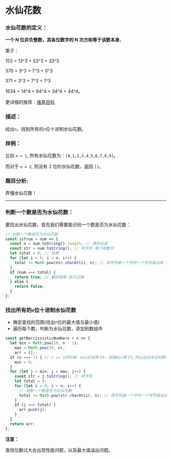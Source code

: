 # 水仙花数

### 水仙花数的定义：

**一个 N 位非负整数，其各位数字的 N 次方和等于该数本身**。

栗子：

153 = 13^3 + 53^3 + 33^3

370 = 3^3 + 7^3 + 0^3

371 = 3^3 + 7^3 + 1^3

1634 = 14^4 + 64^4 + 34^4 + 44^4。

更详细的推荐：[维基百科](https://zh.wikipedia.org/wiki/%E6%B0%B4%E4%BB%99%E8%8A%B1%E6%95%B0)

### 描述：

给出`n`，找到所有的`n`位十进制水仙花数。

### 样例：

比如 `n = 1`, 所有水仙花数为：`[0,1,2,3,4,5,6,7,8,9]`。

而对于 `n = 2`, 则没有 2 位的水仙花数，返回 `[]`。

### 题目分析:

弄懂水仙花数！

---

### 判断一个数是否为水仙花数：

要找出水仙花数，首先我们需要能识别一个数是否为水仙花数：

```js
// 判断一个数是否为水仙花数
const isTrue = num => {
  const n = num.toString().length; // 数的长度
  const str = num.toString(); // 转字符 等下取数字
  let total = 0; // 总数
  for (let i = 0; i < n; i++) {
    total += Math.pow(str.charAt(i), n); // 转字符串一个字符一个字符拿出来 计算其各位数字的N次方和
  }
  if (num === total) {
    return true; // 最终相等 即为正确
  } else {
    return false;
  }
};
```

### 找出所有的`n`位十进制水仙花数

* 确定查找的范围(找出n位的最大值与最小值)
* 遍历每个数，判断为水仙花数，添加到数组中

```js
const getNarcissisticNumbers = n => {
  let min = Math.pow(10, n - 1),
    max = Math.pow(10, n),
    arr = [];
  if (n === 1) { // n == 1的时候，min应该等于0，但是min等于1,所以这边手动判断一下。
    min = 0;
  }
  for (let j = min; j < max; j++) {
    const str = j.toString(); // 转字符
    let total = 0;
    for (let i = 0; i < n; i++) {
      // 判断一个数是否为水仙花数
      total += Math.pow(str.charAt(i), n); // 转字符串一个字符一个字符拿出来 计算其各位数字的N次方和
    }
    if (j === total) {
      arr.push(j);
    }
  }
  return arr;
};
```
**注意：**

查找位数过大会出现性能问题，以及最大值溢出问题。